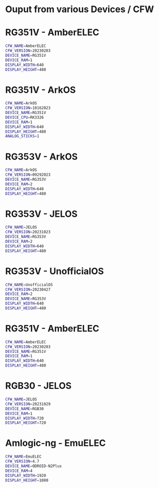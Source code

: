 # Ouput from various Devices / CFW

# RG351V - AmberELEC
```bash
CFW_NAME=AmberELEC
CFW_VERSION=20230203
DEVICE_NAME=RG351V
DEVICE_RAM=1
DISPLAY_WIDTH=640
DISPLAY_HEIGHT=480
```

# RG351V - ArkOS
```bash
CFW_NAME=ArkOS
CFW_VERSION=10162023
DEVICE_NAME=RG351V
DEVICE_CPU=RK3326
DEVICE_RAM=1
DISPLAY_WIDTH=640
DISPLAY_HEIGHT=480
ANALOG_STICKS=1
```

# RG353V - ArkOS
```bash
CFW_NAME=ArkOS
CFW_VERSION=09292023
DEVICE_NAME=RG353V
DEVICE_RAM=2
DISPLAY_WIDTH=640
DISPLAY_HEIGHT=480
```

# RG353V - JELOS
```bash
CFW_NAME=JELOS
CFW_VERSION=20231023
DEVICE_NAME=RG353V
DEVICE_RAM=2
DISPLAY_WIDTH=640
DISPLAY_HEIGHT=480
```

# RG353V - UnofficialOS
```bash
CFW_NAME=UnofficialOS
CFW_VERSION=20230427
DEVICE_RAM=2
DEVICE_NAME=RG353V
DISPLAY_WIDTH=640
DISPLAY_HEIGHT=480
```

# RG351V - AmberELEC
```bash
CFW_NAME=AmberELEC
CFW_VERSION=20230203
DEVICE_NAME=RG351V
DEVICE_RAM=1
DISPLAY_WIDTH=640
DISPLAY_HEIGHT=480 
```

# RGB30 - JELOS
```bash
CFW_NAME=JELOS
CFW_VERSION=20231029
DEVICE_NAME=RGB30
DEVICE_RAM=1
DISPLAY_WIDTH=720
DISPLAY_HEIGHT=720
```

# Amlogic-ng - EmuELEC
```bash
CFW_NAME=EmuELEC
CFW_VERSION=4.7
DEVICE_NAME=ODROID-N2Plus
DEVICE_RAM=4
DISPLAY_WIDTH=1920
DISPLAY_HEIGHT=1080
```
